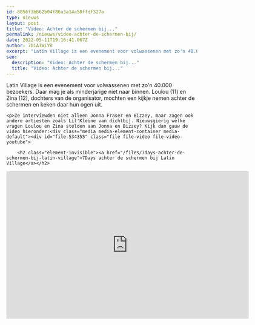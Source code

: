 ```yaml
---
id: 8856f3b662b04f86a3a14a50ffdf327a
type: nieuws
layout: post
title: "Video: Achter de schermen bij..."
permalink: /nieuws/video-achter-de-schermen-bij/
date: 2022-05-11T19:16:41.067Z
author: 7biA1WiYB
excerpt: "Latin Village is een evenement voor volwassenen met zo'n 40.000 bezoekers. Daar mag je als minderjarige niet naar binnen. Loulou (11) en Zina (12), dochters van de organisator, mochten een kijkje nemen achter de schermen en keken daar hun ogen uit.   "
seo:
  description: "Video: Achter de schermen bij..."
  title: "Video: Achter de schermen bij..."
---
```

Latin Village is een evenement voor volwassenen met zo'n 40.000 bezoekers. Daar mag je als minderjarige niet naar binnen. Loulou (11) en Zina (12), dochters van de organisator, mochten een kijkje nemen achter de schermen en keken daar hun ogen uit.   

    <p>Ze interviewden niet alleen Jonna Fraser en Bizzey, maar zagen ook andere artiesten zoals Lil'Kleine van dichtbij. Nieuwsgierig welke vragen Loulou en Zina stelden aan Jonna en Bizzey? Kijk dan gauw de video hieronder:<div class="media media-element-container media-default"><div id="file-534355" class="file file-video file-video-youtube">

        <h2 class="element-invisible"><a href="/files/7days-achter-de-schermen-bij-latin-village">7Days achter de schermen bij Latin Village</a></h2>
    
  
  <div class="content">
    <div class="media-youtube-video media-element file-default media-youtube-1">
  <iframe class="media-youtube-player" width="640" height="390" title="7Days achter de schermen bij Latin Village" src="https://www.youtube.com/embed/eWmOovKEmkA?wmode=opaque&controls=" name="7Days achter de schermen bij Latin Village" frameborder="0" allowfullscreen="">Video van 7Days achter de schermen bij Latin Village</iframe>
</div>
  </div>

  
</div>
</div>  
